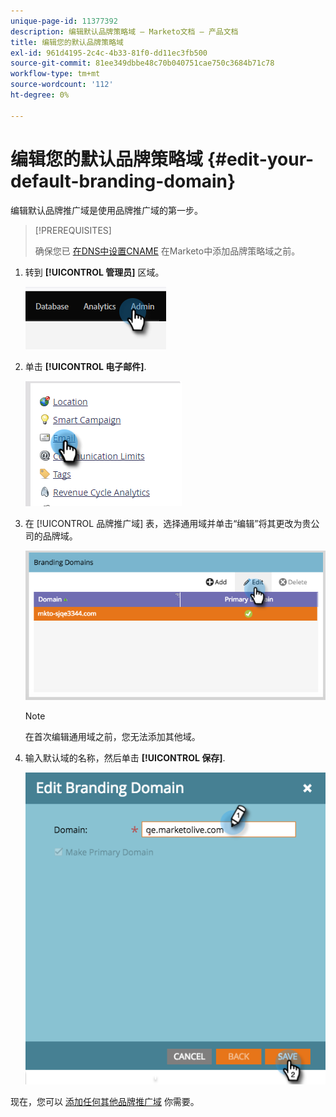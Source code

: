 ```yaml
---
unique-page-id: 11377392
description: 编辑默认品牌策略域 — Marketo文档 — 产品文档
title: 编辑您的默认品牌策略域
exl-id: 961d4195-2c4c-4b33-81f0-dd11ec3fb500
source-git-commit: 81ee349dbbe48c70b040751cae750c3684b71c78
workflow-type: tm+mt
source-wordcount: '112'
ht-degree: 0%

---
```


# 编辑您的默认品牌策略域 {#edit-your-default-branding-domain}

编辑默认品牌推广域是使用品牌推广域的第一步。

>[!PREREQUISITES]
>
>确保您已 [在DNS中设置CNAME](/help/marketo/getting-started/setup/configure-protocols-for-marketo.md) 在Marketo中添加品牌策略域之前。

1. 转到 **[!UICONTROL 管理员]** 区域。

   ![](assets/edit-your-default-branding-domain-1.png)

1. 单击 **[!UICONTROL 电子邮件]**.

   ![](assets/edit-your-default-branding-domain-2.png)

1. 在 [!UICONTROL 品牌推广域] 表，选择通用域并单击“编辑”将其更改为贵公司的品牌域。

   ![](assets/edit-your-default-branding-domain-3.png)

   >[!NOTE]
   >
   >在首次编辑通用域之前，您无法添加其他域。

1. 输入默认域的名称，然后单击 **[!UICONTROL 保存]**.

   ![](assets/edit-your-default-branding-domain-4.png)

现在，您可以 [添加任何其他品牌推广域](/help/marketo/product-docs/administration/email-setup/add-multiple-branding-domains/add-an-additional-branding-domain.md) 你需要。
